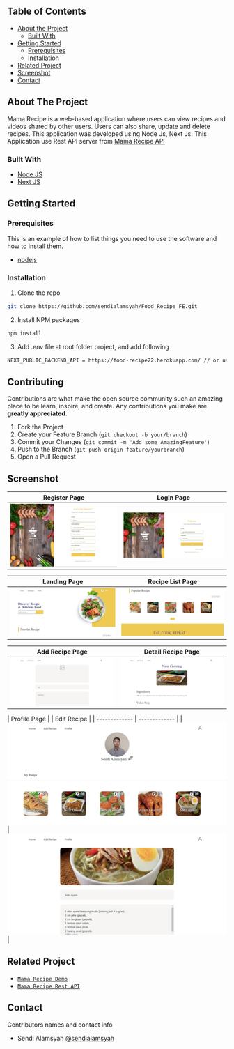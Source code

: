 <!-- TABLE OF CONTENTS -->
## Table of Contents

* [About the Project](#about-the-project)
  * [Built With](#built-with)
* [Getting Started](#getting-started)
  * [Prerequisites](#prerequisites)
  * [Installation](#installation)
* [Related Project](#related-project)
* [Screenshot](#screenshot)
* [Contact](#contact)



<!-- ABOUT THE PROJECT -->
## About The Project


Mama Recipe is a web-based application where users can view recipes and videos shared by other users. Users can also share, update and delete recipes. This application was developed using Node Js, Next Js.
This Application use Rest API server from [Mama Recipe API](https://food-recipe22.herokuapp.com/)

### Built With

* [Node JS](https://nodejs.org/en/docs/)
* [Next JS](https://nextjs.org/)



<!-- GETTING STARTED -->
## Getting Started

### Prerequisites

This is an example of how to list things you need to use the software and how to install them.

* [nodejs](https://nodejs.org/en/download/)

### Installation

1. Clone the repo
```sh
git clone https://github.com/sendialamsyah/Food_Recipe_FE.git
```
2. Install NPM packages
```sh
npm install
```
3. Add .env file at root folder project, and add following
```sh
NEXT_PUBLIC_BACKEND_API = https://food-recipe22.herokuapp.com/ // or use your own

```

<!-- CONTRIBUTING -->
## Contributing

Contributions are what make the open source community such an amazing place to be learn, inspire, and create. Any contributions you make are **greatly appreciated**.

1. Fork the Project
2. Create your Feature Branch (`git checkout -b your/branch`)
3. Commit your Changes (`git commit -m 'Add some AmazingFeature'`)
4. Push to the Branch (`git push origin feature/yourbranch`)
5. Open a Pull Request

<!-- SCREENSHOT -->
## Screenshot

| Register Page  | Login Page |
| ------------- | ------------- |
| ![register](/images/register.jpg?raw=true "Landing Page") | ![login](/images/login.jpg?raw=true "Login Page") |

| Landing Page | Recipe List Page |
| ------------- | ------------- |
| ![landing](/images/landing.jpg?raw=true "Landing Page") | ![recipe list](/images/foodlist.jpg?raw=true "Recipe Page") |

| Add Recipe Page | Detail Recipe Page |
| ------------- | ------------- |
| ![add recipe](/images/add.jpg?raw=true "Add Recipe Page") | ![detail recipe](/images/detail.jpg?raw=true "Detail Recipe Page")|

| Profile Page |  | Edit Recipe |
| ------------- | ------------- |
| ![profile](/images/profile.jpg?raw=true "Profile Page") | ![edit recipe](/images/edit.jpg?raw=true "Edit Page") |


<!-- RELATED PROJECT -->
## Related Project
* [`Mama Recipe Demo`](https://food-recipe-orpin.vercel.app/)
* [`Mama Recipe Rest API`](https://food-recipe22.herokuapp.com/)


<!-- CONTACT -->
## Contact

Contributors names and contact info

* Sendi Alamsyah [@sendialamsyah](https://github.com/sendialamsyah)